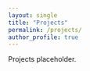 ```yaml
---
layout: single
title: "Projects"
permalink: /projects/
author_profile: true
---
```


Projects placeholder.
